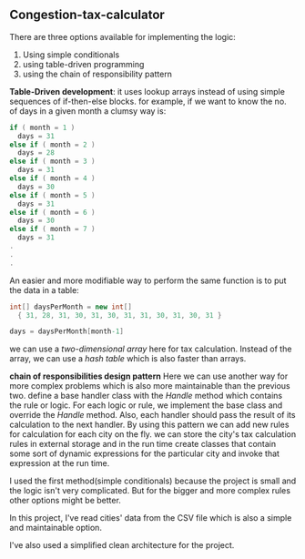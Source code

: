 ## Congestion-tax-calculator
There are three options available for implementing the logic:

1. Using simple conditionals
2. using table-driven programming
3. using the chain of responsibility pattern

__Table-Driven development__:
    it uses lookup arrays instead of using simple sequences of if-then-else blocks. for example, if we want to know the no. of days in a given month a clumsy way is:
```c#
if ( month = 1 )
  days = 31
else if ( month = 2 )
  days = 28
else if ( month = 3 )
  days = 31
else if ( month = 4 )
  days = 30
else if ( month = 5 )
  days = 31
else if ( month = 6 )
  days = 30
else if ( month = 7 )
  days = 31
.
.
.
```
   An easier and more modifiable way to perform the same function is to put the data in
a table:
```C#
int[] daysPerMonth = new int[]
  { 31, 28, 31, 30, 31, 30, 31, 31, 30, 31, 30, 31 }

days = daysPerMonth[month-1]
```
   we can use a _two-dimensional array_ here for tax calculation. Instead of the array, we can use a _hash table_ which is also faster than arrays.

__chain of responsibilities design pattern__
   Here we can use another way for more complex problems which is also more maintainable than the previous two.  define a base handler class with the _Handle_ method which contains the rule or logic.
For each logic or rule, we implement the base class and override the _Handle_ method. Also, each handler should pass the result of its calculation to the next handler. By using this pattern we can add new rules for calculation for each city on the fly. we can store the city's tax calculation rules in external storage and in the run time create classes that contain some sort of dynamic expressions for the particular city and invoke that expression at the run time. 


   I used the first method(simple conditionals) because the project is small and the logic isn't very complicated. But for the bigger and more complex rules other options might be better. 

   In this project, I've read cities' data from the CSV file which is also a simple and maintainable option.

   I've also used a simplified clean architecture for the project.
